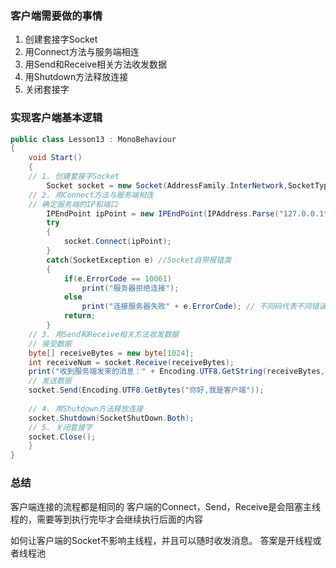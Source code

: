 ### 客户端需要做的事情
1. 创建套接字Socket
2. 用Connect方法与服务端相连
3. 用Send和Receive相关方法收发数据
4. 用Shutdown方法释放连接
5. 关闭套接字

### 实现客户端基本逻辑
```C#
public class Lesson13 : MonoBehaviour
{
	void Start()
	{
	// 1. 创建套接字Socket
		Socket socket = new Socket(AddressFamily.InterNetwork,SocketType.Stream,ProtocolType.Tcp);
	// 2. 用Connect方法与服务端相连
	// 确定服务端的IP和端口
		IPEndPoint ipPoint = new IPEndPoint(IPAddress.Parse("127.0.0.1"),8080); // 这里没有远端所以联本机
		try
		{
			socket.Connect(ipPoint);
		}
		catch(SocketException e) //Socket自带报错类
		{
			if(e.ErrorCode == 10061)
				print("服务器拒绝连接");
			else
				print("连接服务器失败" + e.ErrorCode); // 不同码代表不同错误
			return;
		}
	// 3. 用Send和Receive相关方法收发数据
	// 接受数据
	byte[] receiveBytes = new byte[1024];
	int receiveNum = socket.Receive(receiveBytes);
	print("收到服务端发来的消息：" + Encoding.UTF8.GetString(receiveBytes,0,receiveNum));
	// 发送数据
	socket.Send(Encoding.UTF8.GetBytes("你好,我是客户端"));
	
	// 4. 用Shutdown方法释放连接
	socket.Shutdown(SocketShutDown.Both);
	// 5. 关闭套接字
	socket.Close();
	}
}
```

### 总结
客户端连接的流程都是相同的
客户端的Connect，Send，Receive是会阻塞主线程的，需要等到执行完毕才会继续执行后面的内容

如何让客户端的Socket不影响主线程，并且可以随时收发消息。
答案是开线程或者线程池